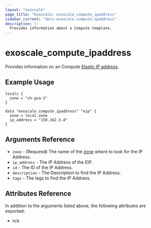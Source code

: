 ```yaml
---
layout: "exoscale"
page_title: "Exoscale: exoscale_compute_ipaddress"
sidebar_current: "docs-exoscale-compute-ipaddress"
description: |-
  Provides information about a Compute template.
---
```


# exoscale\_compute\_ipaddress

Provides information on an Compute [Elastic IP address][eip-doc].


## Example Usage

```hcl
locals {
  zone = "ch-gva-2"
}

data "exoscale_compute_ipaddress" "eip" {
  zone = local.zone
  ip_address = "159.162.3.4"
}
```


## Arguments Reference

* `zone` - (Required) The name of the [zone][zone] where to look for the IP Address.
* `ip_address` - The IP Address of the EIP.
* `id` - The ID of the IP Address.
* `description` - The Description to find the IP Address.
* `tags` - The tags to find the IP Address.


## Attributes Reference

In addition to the arguments listed above, the following attributes are exported:

* n/a


[eip-doc]: https://community.exoscale.com/documentation/compute/eip/
[zone]: https://www.exoscale.com/datacenters/
